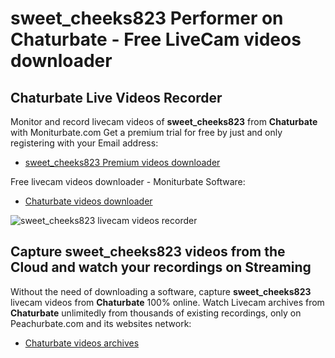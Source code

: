 # sweet_cheeks823 Performer on Chaturbate - Free LiveCam videos downloader

## Chaturbate Live Videos Recorder

Monitor and record livecam videos of **sweet_cheeks823** from **Chaturbate** with Moniturbate.com
Get a premium trial for free by just and only registering with your Email address:
* [sweet_cheeks823 Premium videos downloader](https://moniturbate.com/request-demo-licence-key.html)

Free livecam videos downloader - Moniturbate Software:
* [Chaturbate videos downloader](https://moniturbate.com/moniturbate-download-software.html)

![sweet_cheeks823 livecam videos recorder](https://peachurnet.com/templates/moniturbate-software.png)


## Capture sweet_cheeks823 videos from the Cloud and watch your recordings on Streaming

Without the need of downloading a software, capture **sweet_cheeks823** livecam videos from **Chaturbate** 100% online.
Watch Livecam archives from **Chaturbate** unlimitedly from thousands of existing recordings, only on Peachurbate.com and its websites network:
* [Chaturbate videos archives](https://peachurnet.com/)